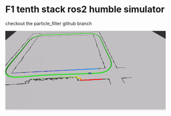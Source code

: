# F1 tenth stack ros2 humble simulator
checkout the particle_filter github branch 

[![Watch the video](https://github.com/prajwalthakur/f1tenth_stack_sim_humble/blob/main/assets/pure_pursuit.png)](https://github.com/prajwalthakur/f1tenth_stack_sim_humble/blob/main/assets/pure_pursuit.mp4)
